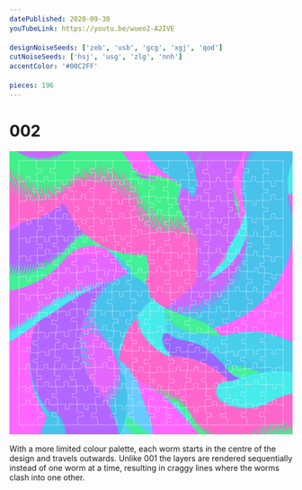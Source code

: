 ```yaml
---
datePublished: 2020-09-30
youTubeLink: https://youtu.be/wueo2-A2IVE

designNoiseSeeds: ['zeb', 'usb', 'gcg', 'xgj', 'qod']
cutNoiseSeeds: ['hsj', 'usg', 'zlg', 'nnh']
accentColor: '#00C2FF'

pieces: 196
---
```


# 002

![canvas](result/002_zeb-usb-gcg-xgj-qod_hsj-usg-zlg-nnh.png?raw=true)

With a more limited colour palette, each worm starts in the centre of the design and travels outwards. Unlike 001 the layers are rendered sequentially instead of one worm at a time, resulting in craggy lines where the worms clash into one other.
